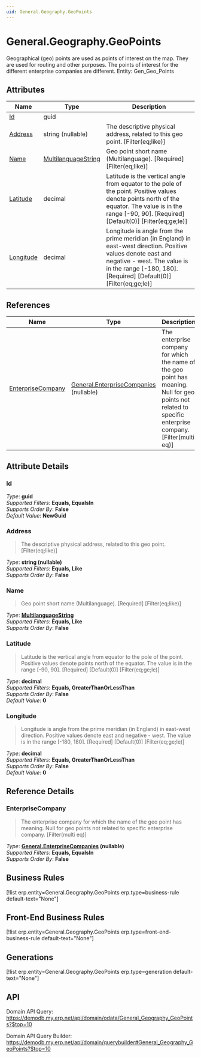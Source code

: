 ```yaml
---
uid: General.Geography.GeoPoints
---
```

# General.Geography.GeoPoints

Geographical (geo) points are used as points of interest on the map. They are used for routing and other purposes. The points of interest for the different enterprise companies are different. Entity: Gen_Geo_Points

## Attributes

| Name | Type | Description |
| ---- | ---- | --- |
| [Id](General.Geography.GeoPoints.md#Id) | guid |  
| [Address](General.Geography.GeoPoints.md#Address) | string (nullable) | The descriptive physical address, related to this geo point. [Filter(eq;like)] 
| [Name](General.Geography.GeoPoints.md#Name) | [MultilanguageString](../data-types.md#MultilanguageString) | Geo point short name (Multilanguage). [Required] [Filter(eq;like)] 
| [Latitude](General.Geography.GeoPoints.md#Latitude) | decimal | Latitude is the vertical angle from equator to the pole of the point. Positive values denote points north of the equator. The value is in the range [-90, 90]. [Required] [Default(0)] [Filter(eq;ge;le)] 
| [Longitude](General.Geography.GeoPoints.md#Longitude) | decimal | Longitude is angle from the prime meridian (in England) in east-west direction. Positive values denote east and negative - west. The value is in the range [-180, 180]. [Required] [Default(0)] [Filter(eq;ge;le)] 

## References

| Name | Type | Description |
| ---- | ---- | --- |
| [EnterpriseCompany](General.Geography.GeoPoints.md#EnterpriseCompany) | [General.EnterpriseCompanies](General.EnterpriseCompanies.md) (nullable) | The enterprise company for which the name of the geo point has meaning. Null for geo points not related to specific enterprise company. [Filter(multi eq)] |


## Attribute Details

### Id

_Type_: **guid**  
_Supported Filters_: **Equals, EqualsIn**  
_Supports Order By_: **False**  
_Default Value_: **NewGuid**  

### Address

> The descriptive physical address, related to this geo point. [Filter(eq;like)]

_Type_: **string (nullable)**  
_Supported Filters_: **Equals, Like**  
_Supports Order By_: **False**  

### Name

> Geo point short name (Multilanguage). [Required] [Filter(eq;like)]

_Type_: **[MultilanguageString](../data-types.md#MultilanguageString)**  
_Supported Filters_: **Equals, Like**  
_Supports Order By_: **False**  

### Latitude

> Latitude is the vertical angle from equator to the pole of the point. Positive values denote points north of the equator. The value is in the range [-90, 90]. [Required] [Default(0)] [Filter(eq;ge;le)]

_Type_: **decimal**  
_Supported Filters_: **Equals, GreaterThanOrLessThan**  
_Supports Order By_: **False**  
_Default Value_: **0**  

### Longitude

> Longitude is angle from the prime meridian (in England) in east-west direction. Positive values denote east and negative - west. The value is in the range [-180, 180]. [Required] [Default(0)] [Filter(eq;ge;le)]

_Type_: **decimal**  
_Supported Filters_: **Equals, GreaterThanOrLessThan**  
_Supports Order By_: **False**  
_Default Value_: **0**  


## Reference Details

### EnterpriseCompany

> The enterprise company for which the name of the geo point has meaning. Null for geo points not related to specific enterprise company. [Filter(multi eq)]

_Type_: **[General.EnterpriseCompanies](General.EnterpriseCompanies.md) (nullable)**  
_Supported Filters_: **Equals, EqualsIn**  
_Supports Order By_: **False**  



## Business Rules

[!list erp.entity=General.Geography.GeoPoints erp.type=business-rule default-text="None"]

## Front-End Business Rules

[!list erp.entity=General.Geography.GeoPoints erp.type=front-end-business-rule default-text="None"]

## Generations

[!list erp.entity=General.Geography.GeoPoints erp.type=generation default-text="None"]

## API

Domain API Query:
<https://demodb.my.erp.net/api/domain/odata/General_Geography_GeoPoints?$top=10>

Domain API Query Builder:
<https://demodb.my.erp.net/api/domain/querybuilder#General_Geography_GeoPoints?$top=10>

